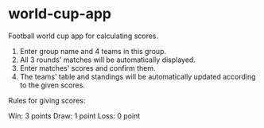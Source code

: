 # world-cup-app
Football world cup app for calculating scores.

1. Enter group name and 4 teams in this group.
2. All 3 rounds' matches will be automatically displayed.
3. Enter matches' scores and confirm them.
4. The teams' table and standings will be automatically updated according to the given scores.

Rules for giving scores:

Win: 3 points
Draw: 1 point
Loss: 0 point
